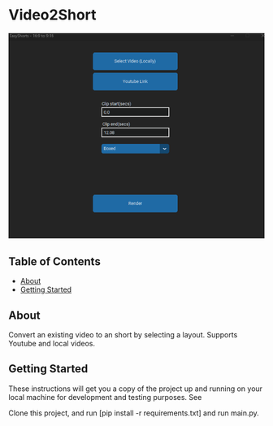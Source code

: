# Video2Short

![Image](screenshot-showcase.png)


## Table of Contents

- [About](#about)
- [Getting Started](#getting_started)

## About <a name = "about"></a>

Convert an existing video to an short by selecting a layout. Supports Youtube and local videos.


## Getting Started <a name = "getting_started"></a>

These instructions will get you a copy of the project up and running on your local machine for development and testing purposes. See 

Clone this project, and run [pip install -r requirements.txt] and run main.py.      
        

